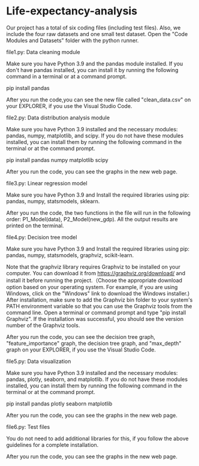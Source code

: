 # Life-expectancy-analysis
Our project has a total of six coding files (including test files). Also, we include the four raw datasets and one small test dataset. Open the "Code Modules and Datasets" folder with the python runner.

file1.py: Data cleaning module

Make sure you have Python 3.9 and the pandas module installed. If you don't have pandas installed, you can install it by running the following command in a terminal or at a command prompt.

pip install pandas

After you run the code,you can see the new file called "clean_data.csv" on your EXPLORER, if you use the Visual Studio Code.

file2.py: Data distribution analysis module

Make sure you have Python 3.9 installed and the necessary modules: pandas, numpy, matplotlib, and scipy. If you do not have these modules installed, you can install them by running the following command in the terminal or at the command prompt.

pip install pandas numpy matplotlib scipy

After you run the code, you can see the graphs in the new web page.

file3.py: Linear regression model

Make sure you have Python 3.9 and Install the required libraries using pip: pandas, numpy, statsmodels, sklearn.

After you run the code, the two functions in the file will run in the following order: P1_Model(data), P2_Model(new_gdp). All the output results are printed on the terminal.

file4.py: Decision tree model

Make sure you have Python 3.9 and Install the required libraries using pip: pandas, numpy, statsmodels, graphviz, scikit-learn.

Note that the graphviz library requires Graphviz to be installed on your computer. You can download it from https://graphviz.org/download/ and install it before running the project.（Choose the appropriate download option based on your operating system. For example, if you are using Windows, click on the "Windows" link to download the Windows installer.) After installation, make sure to add the Graphviz bin folder to your system's PATH environment variable so that you can use the Graphviz tools from the command line. Open a terminal or command prompt and type "pip install Graphviz". If the installation was successful, you should see the version number of the Graphviz tools.

After you run the code, you can see the decision tree graph, "feature_importance" graph, the decision tree graph, and "max_depth" graph on your EXPLORER, if you use the Visual Studio Code.

file5.py: Data visualization

Make sure you have Python 3.9 installed and the necessary modules: pandas, plotly, seaborn, and matplotlib. If you do not have these modules installed, you can install them by running the following command in the terminal or at the command prompt.

pip install pandas plotly seaborn matplotlib

After you run the code, you can see the graphs in the new web page.

file6.py: Test files

You do not need to add additional libraries for this, if you follow the above guidelines for a complete installation.

After you run the code, you can see the graphs in the new web page.

